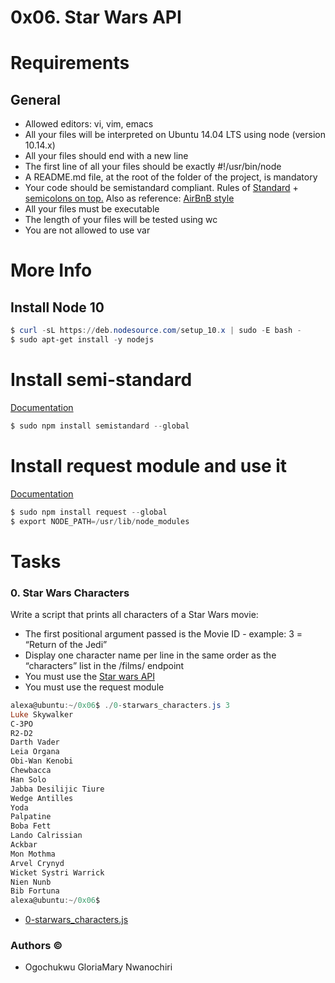# 0x06. Star Wars API

# Requirements
## General
* Allowed editors: vi, vim, emacs
* All your files will be interpreted on Ubuntu 14.04 LTS using node (version 10.14.x)
* All your files should end with a new line
* The first line of all your files should be exactly #!/usr/bin/node
* A README.md file, at the root of the folder of the project, is mandatory
* Your code should be semistandard compliant. Rules of [Standard](https://standardjs.com/rules.html) + [semicolons on top.](https://github.com/standard/semistandard)  Also as reference: [AirBnB style](https://github.com/airbnb/javascript)
* All your files must be executable
* The length of your files will be tested using wc
* You are not allowed to use var

# More Info
## Install Node 10

```powershell
$ curl -sL https://deb.nodesource.com/setup_10.x | sudo -E bash -
$ sudo apt-get install -y nodejs
```
# Install semi-standard
[Documentation](https://github.com/standard/semistandard)
```powershell
$ sudo npm install semistandard --global
```
# Install request module and use it
[Documentation](https://github.com/request/request)

```powershell
$ sudo npm install request --global
$ export NODE_PATH=/usr/lib/node_modules
```
# Tasks
### 0. Star Wars Characters

Write a script that prints all characters of a Star Wars movie:

* The first positional argument passed is the Movie ID - example: 3 = “Return of the Jedi”
* Display one character name per line in the same order as the “characters” list in the /films/ endpoint
* You must use the [Star wars API](https://swapi-api.alx-tools.com/)
* You must use the request module
```powershell
alexa@ubuntu:~/0x06$ ./0-starwars_characters.js 3
Luke Skywalker
C-3PO
R2-D2
Darth Vader
Leia Organa
Obi-Wan Kenobi
Chewbacca
Han Solo
Jabba Desilijic Tiure
Wedge Antilles
Yoda
Palpatine
Boba Fett
Lando Calrissian
Ackbar
Mon Mothma
Arvel Crynyd
Wicket Systri Warrick
Nien Nunb
Bib Fortuna
alexa@ubuntu:~/0x06$ 
```
* [0-starwars_characters.js](./0-starwars_characters.js)

### Authors &copy;

- Ogochukwu GloriaMary Nwanochiri
